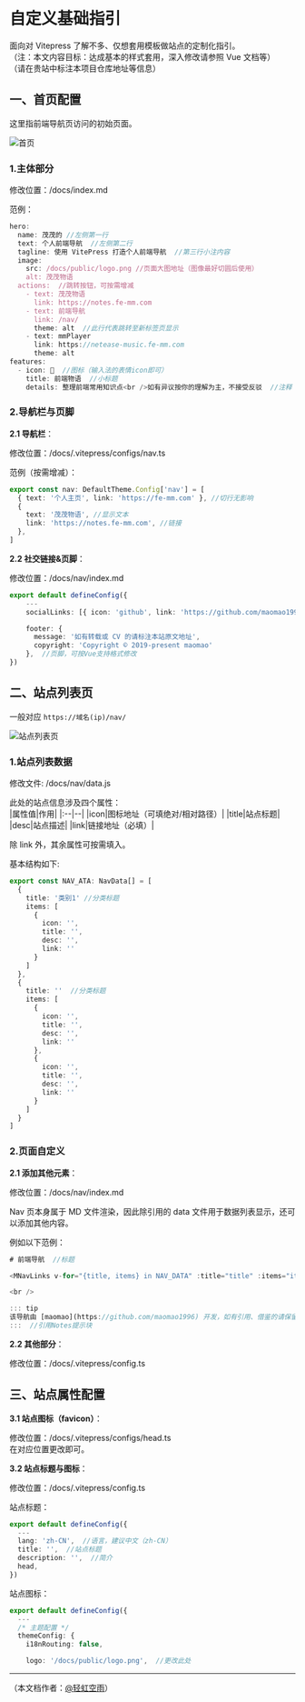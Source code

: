 # 自定义基础指引

面向对 Vitepress 了解不多、仅想套用模板做站点的定制化指引。  
（注：本文内容目标：达成基本的样式套用，深入修改请参照 Vue 文档等）  
（请在贵站中标注本项目仓库地址等信息）

## 一、首页配置

这里指前端导航页访问的初始页面。

![首页](https://raw.githubusercontent.com/maomao1996/picture/main/vitepress-nav-template/home.webp)

### 1.主体部分

修改位置：/docs/index.md

范例：

```ts
hero:
  name: 茂茂的 //左侧第一行
  text: 个人前端导航  //左侧第二行
  tagline: 使用 VitePress 打造个人前端导航  //第三行小注内容
  image:
    src: /docs/public/logo.png //页面大图地址（图像最好切圆后使用）
    alt: 茂茂物语
  actions:  //跳转按钮，可按需增减
    - text: 茂茂物语
      link: https://notes.fe-mm.com
    - text: 前端导航
      link: /nav/
      theme: alt  //此行代表跳转至新标签页显示
    - text: mmPlayer
      link: https://netease-music.fe-mm.com
      theme: alt
features:
  - icon: 📖  //图标（输入法的表情icon即可）
    title: 前端物语  //小标题
    details: 整理前端常用知识点<br />如有异议按你的理解为主，不接受反驳  //注释
```

### 2.导航栏与页脚

**2.1 导航栏**：

修改位置：/docs/.vitepress/configs/nav.ts

范例（按需增减）：

```ts
export const nav: DefaultTheme.Config['nav'] = [
  { text: '个人主页', link: 'https://fe-mm.com' }, //切行无影响
  {
    text: '茂茂物语', //显示文本
    link: 'https://notes.fe-mm.com', //链接
  },
]
```

**2.2 社交链接&页脚**：

修改位置：/docs/nav/index.md

```ts
export default defineConfig({
    ---
    socialLinks: [{ icon: 'github', link: 'https://github.com/maomao1996/vitepress-nav-template' }], //社交链接

    footer: {
      message: '如有转载或 CV 的请标注本站原文地址',
      copyright: 'Copyright © 2019-present maomao'
    },  //页脚，可按Vue支持格式修改
})
```

## 二、站点列表页

一般对应 `https://域名(ip)/nav/`

![站点列表页](https://raw.githubusercontent.com/maomao1996/picture/main/vitepress-nav-template/nav.webp)

### 1.站点列表数据

修改文件: /docs/nav/data.js

此处的站点信息涉及四个属性：  
|属性值|作用|
|:--|--|
|icon|图标地址（可填绝对/相对路径）|
|title|站点标题|
|desc|站点描述|
|link|链接地址（必填）|

除 link 外，其余属性可按需填入。

基本结构如下:

```ts
export const NAV_ATA: NavData[] = [
  {
    title: '类别1' //分类标题
    items: [
      {
        icon: '',
        title: '',
        desc: '',
        link: ''
      }
    ]
  },
  {
    title: ''  //分类标题
    items: [
      {
        icon: '',
        title: '',
        desc: '',
        link: ''
      },
      {
        icon: '',
        title: '',
        desc: '',
        link: ''
      }
    ]
  }
]
```

### 2.页面自定义

**2.1 添加其他元素**：

修改位置：/docs/nav/index.md

Nav 页本身属于 MD 文件渲染，因此除引用的 data 文件用于数据列表显示，还可以添加其他内容。

例如以下范例：

```ts
# 前端导航  //标题

<MNavLinks v-for="{title, items} in NAV_DATA" :title="title" :items="items"/>  //引用data.ts文件显示站点列表

<br />

::: tip
该导航由 [maomao](https://github.com/maomao1996) 开发，如有引用、借鉴的请保留版权声明：<https://github.com/maomao1996/vitepress-nav-template>
:::  //引用Notes提示块
```

**2.2 其他部分**：

修改位置：/docs/.vitepress/config.ts

## 三、站点属性配置

**3.1 站点图标（favicon）**：

修改位置：/docs/.vitepress/configs/head.ts  
在对应位置更改即可。

**3.2 站点标题与图标**：

修改位置：/docs/.vitepress/config.ts

站点标题：

```ts
export default defineConfig({
  ---
  lang: 'zh-CN',  //语言，建议中文（zh-CN）
  title: '',  //站点标题
  description: '',  //简介
  head,
})
```

站点图标：

```ts
export default defineConfig({
  ---
  /* 主题配置 */
  themeConfig: {
    i18nRouting: false,

    logo: '/docs/public/logo.png',  //更改此处
```

---

（本文档作者：[@轻虹空雨](https://github.com/MuFeng086)）
